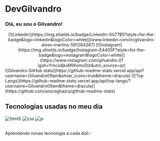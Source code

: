 # DevGilvandro
### Olá, eu sou o Gilvandro!
<div align="center">
  [![Linkedin](https://img.shields.io/badge/LinkedIn-0077B5?style=for-the-badge&logo=linkedin&logoColor=white)](www.linkedin.com/in/gilvandro-alves-martins-591284287)
  [![Instagram](https://img.shields.io/badge/Instagram-E4405F?style=for-the-badge&logo=instagram&logoColor=white)](https://www.instagram.com/gilvandro.0?igsh=YmcxdjkxMWxmcDlz&utm_source=qr)
</div>

<div>
  ![Gilvandro GitHub stats](https://github-readme-stats.vercel.app/api?username=Gilvandro09am&show_icons=true&theme=dracula)
  [![Top Langs](https://github-readme-stats.vercel.app/api/top-langs/?username=Gilvandro09am&theme=dracula)](https://github.com/anuraghazra/github-readme-stats)
</div>

## Tecnologias usadas no meu dia

<div style="display: inline_block">
  <img align="center" alt="html5" src="https://img.shields.io/badge/Python-14354C?style=for-the-badge&logo=python&logoColor=white" />
  <img align="center" alt="css" src="https://img.shields.io/badge/C-00599C?style=for-the-badge&logo=c&logoColor=white" />
  <img align="center" alt="js" src="https://img.shields.io/badge/Java-ED8B00?style=for-the-badge&logo=openjdk&logoColor=white" />
</div><br/>

Aprendendo novas tecnologia a cada dia!✅
